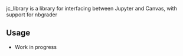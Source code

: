 jc_library is a library for interfacing between Jupyter and Canvas, with support for nbgrader

## Usage
* Work in progress